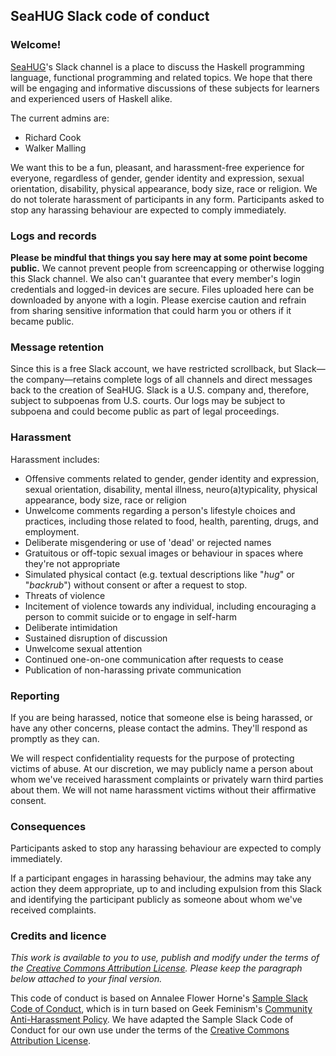 ## SeaHUG Slack code of conduct

### Welcome!

[SeaHUG][seahug]'s Slack channel is a place to discuss the Haskell programming language, functional programming and related topics. We hope that there will be engaging and informative discussions of these subjects for learners and experienced users of Haskell alike.

The current admins are:

* Richard Cook
* Walker Malling

We want this to be a fun, pleasant, and harassment-free experience for everyone, regardless of gender, gender identity and expression, sexual orientation, disability, physical appearance, body size, race or religion. We do not tolerate harassment of participants in any form. Participants asked to stop any harassing behaviour are expected to comply immediately.

### Logs and records

**Please be mindful that things you say here may at some point become public.** We cannot prevent people from screencapping or otherwise logging this Slack channel. We also can't guarantee that every member's login credentials and logged-in devices are secure. Files uploaded here can be downloaded by anyone with a login. Please exercise caution and refrain from sharing sensitive information that could harm you or others if it became public.

### Message retention

Since this is a free Slack account, we have restricted scrollback, but Slack&mdash;the company&mdash;retains complete logs of all channels and direct messages back to the creation of SeaHUG. Slack is a U.S. company and, therefore, subject to subpoenas from U.S. courts. Our logs may be subject to subpoena and could become public as part of legal proceedings.

### Harassment

Harassment includes:

* Offensive comments related to gender, gender identity and expression, sexual orientation, disability, mental illness, neuro(a)typicality, physical appearance, body size, race or religion
* Unwelcome comments regarding a person's lifestyle choices and practices, including those related to food, health, parenting, drugs, and employment.
* Deliberate misgendering or use of 'dead' or rejected names
* Gratuitous or off-topic sexual images or behaviour in spaces where they're not appropriate
* Simulated physical contact (e.g. textual descriptions like "*hug*" or "*backrub*") without consent or after a request to stop.
* Threats of violence
* Incitement of violence towards any individual, including encouraging a person to commit suicide or to engage in self-harm
* Deliberate intimidation
* Sustained disruption of discussion
* Unwelcome sexual attention
* Continued one-on-one communication after requests to cease
* Publication of non-harassing private communication

### Reporting

If you are being harassed, notice that someone else is being harassed, or have any other concerns, please contact the admins. They'll respond as promptly as they can.

We will respect confidentiality requests for the purpose of protecting victims of abuse. At our discretion, we may publicly name a person about whom we've received harassment complaints or privately warn third parties about them. We will not name harassment victims without their affirmative consent.

### Consequences

Participants asked to stop any harassing behaviour are expected to comply immediately.

If a participant engages in harassing behaviour, the admins may take any action they deem appropriate, up to and including expulsion from this Slack and identifying the participant publicly as someone about whom we've received complaints.

### Credits and licence

_This work is available to you to use, publish and modify under the terms of the [Creative Commons Attribution License][cc]. Please keep the paragraph below attached to your final version._

This code of conduct is based on Annalee Flower Horne's [Sample Slack Code of Conduct][sample-slack-coc], which is in turn based on Geek Feminism's [Community Anti-Harassment Policy][cahp]. We have adapted the Sample Slack Code of Conduct for our own use under the terms of the [Creative Commons Attribution License][cc].

[cc]: https://creativecommons.org/licenses/by/4.0/
[cahp]: http://geekfeminism.wikia.com/wiki/Community_anti-harassment/Policy
[sample-slack-coc]: https://gist.github.com/annalee/2cddeff11357c3a8a613583ebca4dc17
[seahug]: http://seattlehaskell.org/
